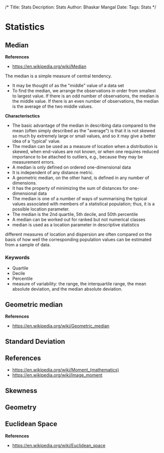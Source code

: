 /*
Title: Stats
Decription: Stats
Author: Bhaskar Mangal
Date: 
Tags: Stats
*/

# Statistics

## Median
**References**
- https://en.wikipedia.org/wiki/Median

The median is a simple measure of central tendency.
* It may be thought of as the "middle" value of a data set
* To find the median, we arrange the observations in order from smallest to largest value. If there is an odd number of observations, the median is the middle value. If there is an even number of observations, the median is the average of the two middle values.

**Characterisctics**
* The basic advantage of the median in describing data compared to the mean (often simply described as the "average") is that it is not skewed so much by extremely large or small values, and so it may give a better idea of a 'typical' value. 
* The median can be used as a measure of location when a distribution is skewed, when end-values are not known, or when one requires reduced importance to be attached to outliers, e.g., because they may be measurement errors.
* A median is only defined on ordered one-dimensional data
* It is independent of any distance metric.
* A geometric median, on the other hand, is defined in any number of dimensions.
* It has the property of minimizing the sum of distances for one-dimensional data
* The median is one of a number of ways of summarising the typical values associated with members of a statistical population; thus, it is a possible location parameter.
* The median is the 2nd quartile, 5th decile, and 50th percentile
* A median can be worked out for ranked but not numerical classes
* median is used as a location parameter in descriptive statistics

different measures of location and dispersion are often compared on the basis of how well the corresponding population values can be estimated from a sample of data. 
### Keywords
* Quartile
* Decile
* Percentile
* measure of variability: the range, the interquartile range, the mean absolute deviation, and the median absolute deviation.

## Geometric median
**References**
- https://en.wikipedia.org/wiki/Geometric_median

## Standard Deviation

## References
* https://en.wikipedia.org/wiki/Moment_(mathematics)
* https://en.wikipedia.org/wiki/Image_moment

## Skewness 

## Geometry

## Euclidean Space
**References**
- https://en.wikipedia.org/wiki/Euclidean_space
